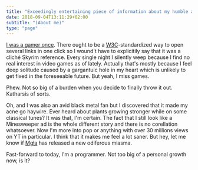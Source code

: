 ```yaml
---
title: "Exceedingly entertaining piece of information about my humble and awe-inspiring persona"
date: 2018-09-04T13:11:29+02:00
subtitle: "(About me)"
type: "page"
---
```

[I was a gamer once](https://steamcommunity.com/id/izdwuut/recommended). There ought to be a [W3C](https://www.w3.org/)-standardized way to open several links in one click so I wound't have to explicitily say that it was a cliché Skyrim reference. Every single night I silently weep because I find no real interest in video games as of lately. Actually that's mostly because I feel deep solitude caused by a gargantuic hole in my heart which is unlikely to get fixed in the foreseeable future. But yeah, I miss games.

Phew. Not so big of a burden when you decide to finally throw it out. Katharsis of sorts.

Oh, and I was also an avid black metal fan but I discovered that it made my acne go haywire. Ever heard about plants growing stronger while on some classical tunes? It was that, I'm certain. The fact that I still look like a Minesweeper ad is the whole different story and there is no corellation whatsoever. Now I'm more into pop or anything with over 30 millions views on YT in particular. I think that it makes me feel a lot saner. But hey, let me know if [Mgła](https://www.youtube.com/watch?v=Dt5_hI3ySCw) has released a new odiferous miasma. 

Fast-forward to today, I'm a programmer. Not too big of a personal growth now, is it?